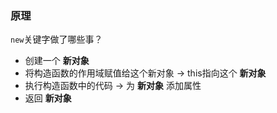 ### 原理

`new`关键字做了哪些事？

- 创建一个 **新对象**
- 将构造函数的作用域赋值给这个新对象 -> this指向这个 **新对象**
- 执行构造函数中的代码 -> 为 **新对象** 添加属性
- 返回 **新对象**
